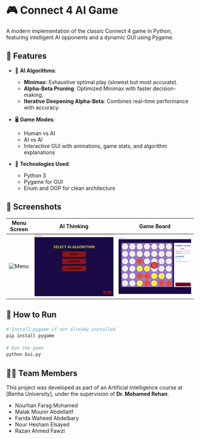 # 🎮 Connect 4 AI Game

A modern implementation of the classic Connect 4 game in Python, featuring intelligent AI opponents and a dynamic GUI using Pygame.

## 🚀 Features

- 🧠 **AI Algorithms**:
  - **Minimax**: Exhaustive optimal play (slowest but most accurate).
  - **Alpha-Beta Pruning**: Optimized Minimax with faster decision-making.
  - **Iterative Deepening Alpha-Beta**: Combines real-time performance with accuracy.

- 🖥️ **Game Modes**:
  - Human vs AI
  - AI vs AI
  - Interactive GUI with animations, game stats, and algorithm explanations

- 🎨 **Technologies Used**:
  - Python 3
  - Pygame for GUI
  - Enum and OOP for clean architecture

## 📸 Screenshots

| Menu Screen | AI Thinking | Game Board |
|-------------|-------------|------------|
| ![Menu](assers/MenuScreen.jpg) | ![AI](assets/SelectAlgorithm.jpg) | ![Board](assets/GameBoard.jpg) |

## 🧪 How to Run

```bash
# Install pygame if not already installed
pip install pygame

# Run the game
python Gui.py
```

## 👨‍💻 Team Members

This project was developed as part of an Artificial Intelligence course at [Benha University], under the supervision of **Dr. Mohamed Rehan**.

- Nourhan Farag Mohamed
- Malak Mounir Abdellatif
- Farida Waheed Abdelbary
- Nour Hesham Elsayed
- Razan Ahmed Fawzi
